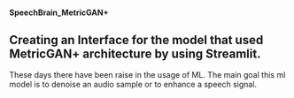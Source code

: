#### SpeechBrain_MetricGAN+
## Creating an Interface for the model that used MetricGAN+ architecture by using Streamlit.
These days there have been raise in the usage of ML. The main goal this ml model is to denoise an audio sample or to enhance a speech signal.
